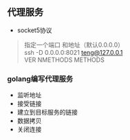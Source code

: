 ## 代理服务

- socket5协议

> 指定一个端口 和地址（默认0.0.0.0）<br>
ssh -D 0.0.0.0:8021 teng@127.0.0.1 <br>
> VER NMETHODS  METHODS


### golang编写代理服务

- 监听地址
- 接受链接
- 建立到目标服务的链接
- 数据拷贝
- 关闭连接